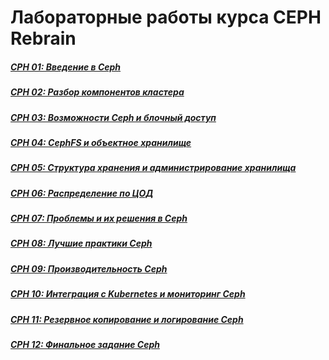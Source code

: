 # Лабораторные работы курса CEPH Rebrain

##### [CPH 01: Введение в Ceph](./files/ReLab-CPH-01.MD)
##### [CPH 02: Разбор компонентов кластера](./files/ReLab-CPH-02.MD)
##### [CPH 03: Возможности Ceph и блочный доступ](./files/ReLab-CPH-03.MD)
##### [CPH 04: CephFS и объектное хранилище](./files/ReLab-CPH-04.MD)
##### [CPH 05: Структура хранения и администрирование хранилища](./files/ReLab-CPH-05.MD)
##### [CPH 06: Распределение по ЦОД](./files/ReLab-CPH-06.MD)
##### [CPH 07: Проблемы и их решения в Ceph](./files/ReLab-CPH-07.MD)
##### [CPH 08: Лучшие практики Ceph](./files/ReLab-CPH-08.MD)
##### [CPH 09: Производительность Ceph](./files/ReLab-CPH-09.MD)
##### [CPH 10: Интеграция с Kubernetes и мониторинг Ceph](./files/ReLab-CPH-10.MD)
##### [CPH 11: Резервное копирование и логирование Ceph](./files/ReLab-CPH-11.MD)
##### [CPH 12: Финальное задание Ceph](./files/ReLab-CPH-12&#32;(Le&#32;Test&#32;Final).MD)
